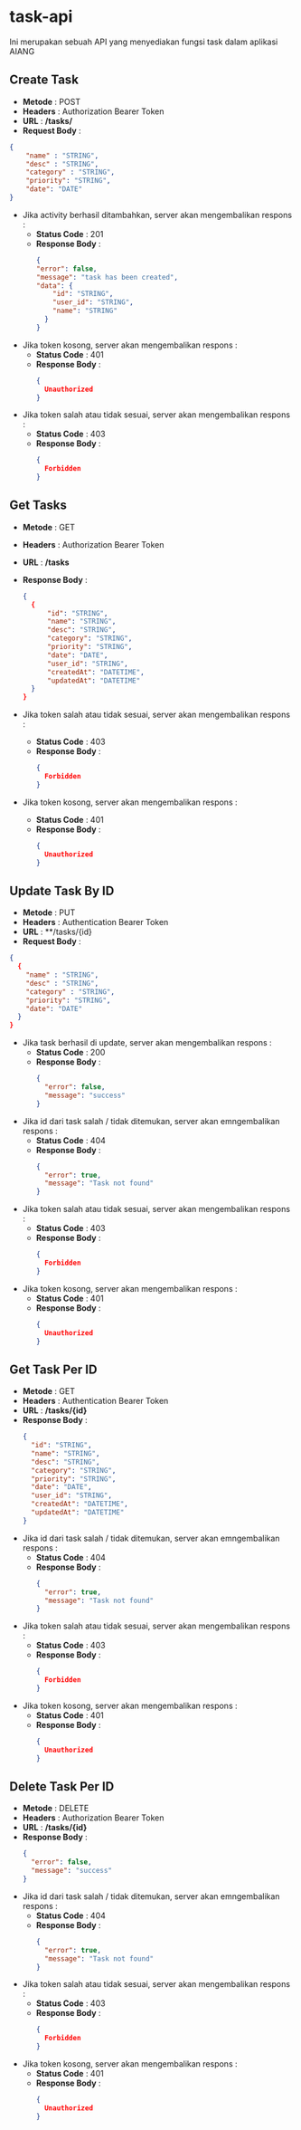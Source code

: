 # task-api

Ini merupakan sebuah API yang menyediakan fungsi task dalam aplikasi AIANG

## Create Task
- **Metode** : POST
- **Headers** : Authorization Bearer Token
- **URL** : **/tasks/**
- **Request Body** :
```json
{
    "name" : "STRING",
    "desc" : "STRING",
    "category" : "STRING",
    "priority": "STRING",
    "date": "DATE"
}
```
- Jika activity berhasil ditambahkan, server akan mengembalikan respons :
  - **Status Code** : 201
  - **Response Body** :
    ```json
    {
    "error": false,
    "message": "task has been created",
    "data": {
        "id": "STRING",
        "user_id": "STRING",
        "name": "STRING"
      }
    }
    ```
- Jika token kosong, server akan mengembalikan respons :
  - **Status Code** : 401
  - **Response Body** :
    ```json
    {
      Unauthorized
    }
    ```
- Jika token salah atau tidak sesuai, server akan mengembalikan respons :
  - **Status Code** : 403
  - **Response Body** :
    ```json
    {
      Forbidden
    }
    ```
## Get Tasks 
- **Metode** : GET
- **Headers** : Authorization Bearer Token
- **URL** : **/tasks**
- **Response Body** :
  ```json
  {
    {
        "id": "STRING",
        "name": "STRING",
        "desc": "STRING",
        "category": "STRING",
        "priority": "STRING",
        "date": "DATE",
        "user_id": "STRING",
        "createdAt": "DATETIME",
        "updatedAt": "DATETIME"
    }
  }
  ```
- Jika token salah atau tidak sesuai, server akan mengembalikan respons :
  - **Status Code** : 403
  - **Response Body** :
    ```json
    {
      Forbidden
    }
    ```

- Jika token kosong, server akan mengembalikan respons :
  - **Status Code** : 401
  - **Response Body** :
    ```json
    {
      Unauthorized
    }
    ```

## Update Task By ID
- **Metode** : PUT
- **Headers** : Authentication Bearer Token
- **URL** : **/tasks/{id}
- **Request Body** :
```json
{
  {
    "name" : "STRING",
    "desc" : "STRING",
    "category" : "STRING",
    "priority": "STRING",
    "date": "DATE"
  }
}
```
- Jika task berhasil di update, server akan mengembalikan respons :
  - **Status Code** : 200
  - **Response Body** :
    ```json
    {
      "error": false,
      "message": "success"
    }
    ```
- Jika id dari task salah / tidak ditemukan, server akan emngembalikan respons :
  - **Status Code** : 404
  - **Response Body** :
    ```json
    {
      "error": true,
      "message": "Task not found"
    }
    ```
- Jika token salah atau tidak sesuai, server akan mengembalikan respons :
  - **Status Code** : 403
  - **Response Body** :
    ```json
    {
      Forbidden
    }
    ```
- Jika token kosong, server akan mengembalikan respons :
  - **Status Code** : 401
  - **Response Body** :
    ```json
    {
      Unauthorized
    }
    ```

## Get Task Per ID
- **Metode** : GET
- **Headers** : Authentication Bearer Token
- **URL** : **/tasks/{id}**
- **Response Body** :
  ```json
  {
    "id": "STRING",
    "name": "STRING",
    "desc": "STRING",
    "category": "STRING",
    "priority": "STRING",
    "date": "DATE",
    "user_id": "STRING",
    "createdAt": "DATETIME",
    "updatedAt": "DATETIME"
  }
  ```
- Jika id dari task salah / tidak ditemukan, server akan emngembalikan respons :
  - **Status Code** : 404
  - **Response Body** :
    ```json
    {
      "error": true,
      "message": "Task not found"
    }
    ```
- Jika token salah atau tidak sesuai, server akan mengembalikan respons :
  - **Status Code** : 403
  - **Response Body** :
    ```json
    {
      Forbidden
    }
    ```
- Jika token kosong, server akan mengembalikan respons :
  - **Status Code** : 401
  - **Response Body** :
    ```json
    {
      Unauthorized
    }
    ```

## Delete Task Per ID
- **Metode** : DELETE
- **Headers** : Authorization Bearer Token
- **URL** : **/tasks/{id}**
- **Response Body** :
  ```json
  {
    "error": false,
    "message": "success"
  }
  ```
- Jika id dari task salah / tidak ditemukan, server akan emngembalikan respons :
  - **Status Code** : 404
  - **Response Body** :
    ```json
    {
      "error": true,
      "message": "Task not found"
    }
    ```
- Jika token salah atau tidak sesuai, server akan mengembalikan respons :
  - **Status Code** : 403
  - **Response Body** :
    ```json
    {
      Forbidden
    }
    ```
- Jika token kosong, server akan mengembalikan respons :
  - **Status Code** : 401
  - **Response Body** :
    ```json
    {
      Unauthorized
    }
    ```
